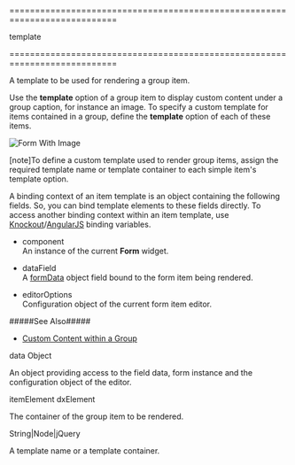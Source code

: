 ===========================================================================
<!--type-->template<!--/type-->
===========================================================================

<!--shortDescription-->
A template to be used for rendering a group item.
<!--/shortDescription-->

<!--fullDescription-->
Use the **template** option of a group item to display custom content under a group caption, for instance an image. To specify a custom template for items contained in a group, define the **template** option of each of these items.

![Form With Image](/Content/images/doc/17_2/UiWidgets/FormWithImage.png)

[note]To define a custom template used to render group items, assign the required template name or template container to each simple item's template option.

A binding context of an item template is an object containing the following fields. So, you can bind template elements to these fields directly. To access another binding context within an item template, use [Knockout](http://knockoutjs.com/documentation/binding-context.html)/[AngularJS](https://docs.angularjs.org/guide/scope) binding variables.

- component  
 An instance of the current **Form** widget.

- dataField  
 A [formData](/Documentation/ApiReference/UI_Widgets/dxForm/Configuration/#formData) object field bound to the form item being rendered.

- editorOptions  
 Configuration object of the current form item editor.

#####See Also#####
- [Custom Content within a Group](/Documentation/Guide/Widgets/Form/Organize_Simple_Items/In_Groups/#Custom_Content_within_a_Group)
<!--/fullDescription-->
<!--typeFunctionParamName1-->data<!--/typeFunctionParamName1-->
<!--typeFunctionParamType1-->Object<!--/typeFunctionParamType1-->
<!--typeFunctionParamDescription1-->
An object providing access to the field data, form instance and the configuration object of the editor.
<!--/typeFunctionParamDescription1-->

<!--typeFunctionParamName2-->itemElement<!--/typeFunctionParamName2-->
<!--typeFunctionParamType2-->dxElement<!--/typeFunctionParamType2-->
<!--typeFunctionParamDescription2-->
The container of the group item to be rendered.
<!--/typeFunctionParamDescription2-->

<!--typeFunctionReturnType-->String|Node|jQuery<!--/typeFunctionReturnType-->
<!--typeFunctionReturnDescription-->
A template name or a template container.
<!--/typeFunctionReturnDescription-->